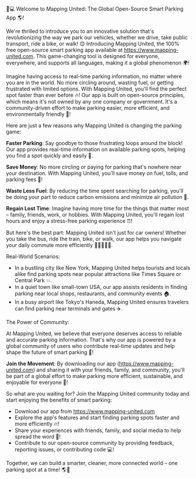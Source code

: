 🚗💻 Welcome to Mapping United: The Global Open-Source Smart Parking App 🌎!

We're thrilled to introduce you to an innovative solution that's revolutionizing the way we park our vehicles, whether we drive, take public transport, ride a bike, or walk! 😊 Introducing Mapping United, the 100% free open-source smart parking app available at https://www.mapping-united.com. This game-changing tool is designed for everyone, everywhere, and supports all languages, making it a global phenomenon 🌍!

Imagine having access to real-time parking information, no matter where you are in the world. No more circling around, wasting fuel, or getting frustrated with limited options. With Mapping United, you'll find the perfect spot faster than ever before 🔥! Our app is built on open-source principles, which means it's not owned by any one company or government. It's a community-driven effort to make parking easier, more efficient, and environmentally friendly 🌟!

Here are just a few reasons why Mapping United is changing the parking game:

**Faster Parking**: Say goodbye to those frustrating loops around the block! Our app provides real-time information on available parking spots, helping you find a spot quickly and easily 🔴.

**Save Money**: No more circling or paying for parking that's nowhere near your destination. With Mapping United, you'll save money on fuel, tolls, and parking fees 💸!

**Waste Less Fuel**: By reducing the time spent searching for parking, you'll be doing your part to reduce carbon emissions and minimize air pollution 🌿.

**Regain Lost Time**: Imagine having more time for the things that matter most – family, friends, work, or hobbies. With Mapping United, you'll regain lost hours and enjoy a stress-free parking experience ⏰!

But here's the best part: Mapping United isn't just for car owners! Whether you take the bus, ride the train, bike, or walk, our app helps you navigate your daily commute more efficiently 🚌🚂🚴‍♀️👣.

Real-World Scenarios:

* In a bustling city like New York, Mapping United helps tourists and locals alike find parking spots near popular attractions like Times Square or Central Park 💥.
* In a quiet town like small-town USA, our app assists residents in finding parking near local shops, restaurants, and community events 🏠.
* In a busy airport like Tokyo's Haneda, Mapping United ensures travelers can find parking near terminals and gates ✈️.

The Power of Community:

At Mapping United, we believe that everyone deserves access to reliable and accurate parking information. That's why our app is powered by a global community of users who contribute real-time updates and help shape the future of smart parking 🌟!

**Join the Movement**: By downloading our app (https://www.mapping-united.com) and sharing it with your friends, family, and community, you'll be part of a global effort to make parking more efficient, sustainable, and enjoyable for everyone 🎉!

So what are you waiting for? Join the Mapping United community today and start enjoying the benefits of smart parking:

* Download our app from https://www.mapping-united.com
* Explore the app's features and start finding parking spots faster and more efficiently 🔥!
* Share your experiences with friends, family, and social media to help spread the word 📱!
* Contribute to our open-source community by providing feedback, reporting issues, or contributing code 💻!

Together, we can build a smarter, cleaner, more connected world – one parking spot at a time! 🌎💪
